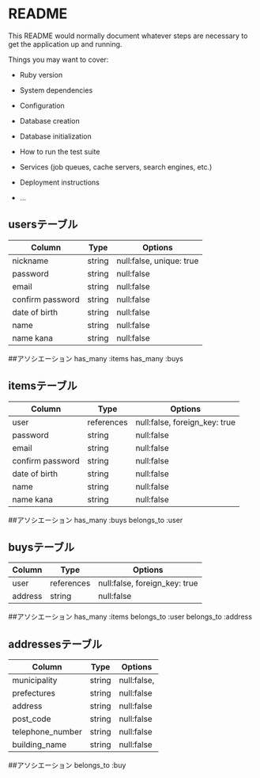 # README

This README would normally document whatever steps are necessary to get the
application up and running.

Things you may want to cover:

* Ruby version

* System dependencies

* Configuration

* Database creation

* Database initialization

* How to run the test suite

* Services (job queues, cache servers, search engines, etc.)

* Deployment instructions

* ...
## usersテーブル

|Column            |Type    |Options                   |
|----------------- |------- |------------------------- |
| nickname         | string | null:false, unique: true |
| password         | string | null:false               |
| email            | string | null:false               |
| confirm password | string | null:false               | 
| date of birth    | string | null:false               |
| name             | string | null:false               |
| name kana        | string | null:false               |

##アソシエーション
has_many :items
has_many :buys

## itemsテーブル

|Column            |Type    |Options                            |
|----------------- |----------- |------------------------------ |
| user             | references | null:false, foreign_key: true |
| password         | string     | null:false                    |
| email            | string     | null:false                    |
| confirm password | string     | null:false                    | 
| date of birth    | string     | null:false                    |
| name             | string     | null:false                    |
| name kana        | string     | null:false                    |

##アソシエーション
has_many :buys
belongs_to :user

## buysテーブル

|Column            |Type    |Options                            |
|----------------- |----------- |------------------------------ |
| user             | references | null:false, foreign_key: true |
| address          | string     | null:false                    |

##アソシエーション
has_many :items
belongs_to :user
belongs_to :address

## addressesテーブル
|Column            |Type    |Options                            |
|----------------- |----------- |------------------------------ |
| municipality     | string     | null:false,                   |
| prefectures      | string     | null:false                    |
| address          | string     | null:false                    |
| post_code        | string     | null:false                    | 
| telephone_number | string     | null:false                    |
| building_name    | string     | null:false                    |

##アソシエーション
belongs_to :buy